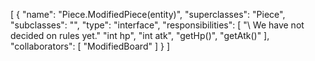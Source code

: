 [
  {
    "name": "Piece.ModifiedPiece(entity)",
    "superclasses": "Piece",
    "subclasses": "",
    "type": "interface",
    "responsibilities": [
      "\\ We have not decided on rules yet."
      "int hp",
      "int atk",
      "getHp()",
      "getAtk()"
    ],
    "collaborators": [
      "ModifiedBoard"
    ]
  }
]
